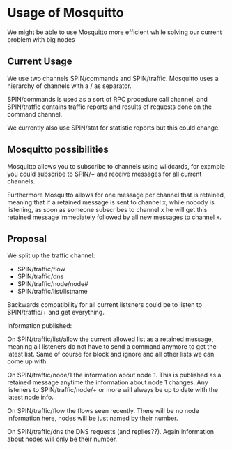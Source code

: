 # Usage of Mosquitto

We might be able to use Mosquitto more efficient while solving our current problem with big nodes

## Current Usage

We use two channels SPIN/commands and SPIN/traffic. Mosquitto uses a hierarchy of channels with a / as separator.

SPIN/commands is used as a sort of RPC procedure call channel, and SPIN/traffic contains traffic reports and results of requests done on the command channel.

We currently also use SPIN/stat for statistic reports but this could change.

## Mosquitto possibilities

Mosquitto allows you to subscribe to channels using wildcards, for example you could subscribe to SPIN/+ and receive messages for all current channels.

Furthermore Mosquitto allows for one message per channel that is retained, meaning that if a retained message is sent to channel x, while nobody is listening, as soon as someone subscribes to channel x he will get this retained message immediately followed by all new messages to channel x.

## Proposal

We split up the traffic channel:

- SPIN/traffic/flow
- SPIN/traffic/dns
- SPIN/traffic/node/node#
- SPIN/traffic/list/listname

Backwards compatibility for all current listsners could be to listen to SPIN/traffic/+ and get everything.

Information published:

On SPIN/traffic/list/allow the current allowed list as a retained message, meaning all listeners do not have to send a command anymore to get the latest list. Same of course for block and ignore and all other lists we can come up with.

On SPIN/traffic/node/1 the information about node 1. This is published as a retained message anytime the information about node 1 changes. Any listeners to SPIN/traffic/node/+ or more will always be up to date with the latest node info.

On SPIN/traffic/flow the flows seen recently. There will be no node information here, nodes will be just named by their number.

On SPIN/traffic/dns the DNS requests (and replies??). Again information about nodes will only be their number.


